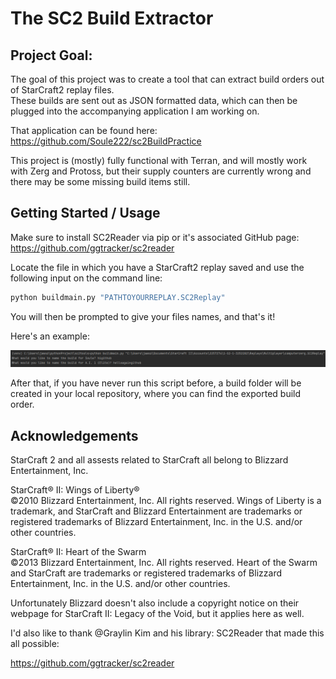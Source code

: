 <h1>The SC2 Build Extractor</h1>

Project Goal:
---
The goal of this project was to create a tool that can extract build orders out of 
StarCraft2 replay files.<br> These builds are sent out as JSON formatted data, which can then be
plugged into the accompanying application I am working on. 

That application can be found here:  
https://github.com/Soule222/sc2BuildPractice

This project is (mostly) fully functional with Terran, and will mostly work with Zerg and Protoss, but
their supply counters are currently wrong and there may be some missing build items still. 

**Getting Started / Usage**
---

Make sure to install SC2Reader via pip or it's associated GitHub page:   
https://github.com/ggtracker/sc2reader

Locate the file in which you have a StarCraft2 replay saved and use the following input on the command line:

  ```sh
  python buildmain.py "PATHTOYOURREPLAY.SC2Replay"
  ```
You will then be prompted to give your files names, and that's it!

Here's an example:

![example-screenshot]

After that, if you have never run this script before, a build folder
will be created in your local repository, where you can find the 
exported build order. 

**Acknowledgements**
---
StarCraft 2 and all assests related to StarCraft all belong to Blizzard Entertainment, Inc.

StarCraft® II: Wings of Liberty®<br>
©2010 Blizzard Entertainment, Inc. All rights reserved. Wings of Liberty is a trademark, and StarCraft and Blizzard Entertainment are trademarks or registered trademarks of Blizzard Entertainment, Inc. in the U.S. and/or other countries.

StarCraft® II: Heart of the Swarm<br>
©2013 Blizzard Entertainment, Inc. All rights reserved. Heart of the Swarm and StarCraft are trademarks or registered trademarks of Blizzard Entertainment, Inc. in the U.S. and/or other countries.

Unfortunately Blizzard doesn't also include a copyright notice on their webpage for StarCraft II: Legacy of the Void, but it applies here as well.

I'd also like to thank @Graylin Kim and his library: SC2Reader that made this all possible:

https://github.com/ggtracker/sc2reader

[example-screenshot]: buildextractor/images/screenshot.png